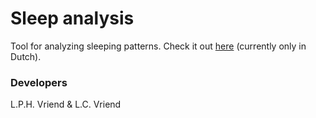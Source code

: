 # Sleep analysis

Tool for analyzing sleeping patterns. Check it out [here](https://lcvriend.github.io/sleepanalysis/) (currently only in Dutch).

### Developers
L.P.H. Vriend & L.C. Vriend
